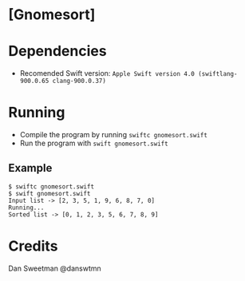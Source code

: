 # [Gnomesort]

# Dependencies

- Recomended Swift version: `Apple Swift version 4.0 (swiftlang-900.0.65 clang-900.0.37)`

# Running

- Compile the program by running `swiftc gnomesort.swift`
- Run the program with `swift gnomesort.swift`

## Example

```
$ swiftc gnomesort.swift
$ swift gnomesort.swift
Input list -> [2, 3, 5, 1, 9, 6, 8, 7, 0]
Running...
Sorted list -> [0, 1, 2, 3, 5, 6, 7, 8, 9]

```

# Credits

Dan Sweetman @danswtmn